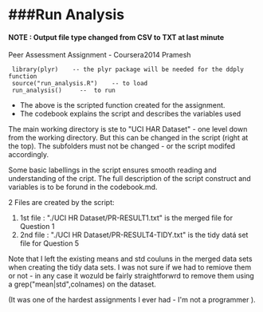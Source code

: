 ###Run Analysis
========

#### NOTE : Output file type changed from CSV to TXT at last minute

Peer Assessment Assignment - Coursera2014
Pramesh

     library(plyr)    -- the plyr package will be needed for the ddply function
     source("run_analysis.R")    -- to load
     run_analysis()     --  to run
     
* The above is the scripted function created for the assignment.
* The codebook explains the script and describes the variables used

The main working directory is ste to "UCI HAR Dataset" - one level down from the working directory. 
But this can be changed in the script (right at the top).
The subfolders must not be changed - or the script modifed accordingly.

Some basic labellings in the script ensures smooth reading and understanding of the cript.
The full description of the script construct and variables is to be forund in the codebook.md.

2 Files are created by the script:

1. 1st file : "./UCI HR Dataset/PR-RESULT1.txt" is the merged file for Question 1
2. 2nd file : "./UCI HR Dataset/PR-RESULT4-TIDY.txt" is the tidy datá set file for Question 5

Note that I left the existing means and std couluns in the merged data sets when creating the tidy data sets.
I was not sure if we had to remiove them or not - in any case it wozuld be fairly straightforwrd to remove them 
using a grep("mean|std",colnames) on the dataset.

(It was one of the hardest assignments I ever had - I'm not a programmer ).


